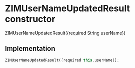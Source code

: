 


# ZIMUserNameUpdatedResult constructor







ZIMUserNameUpdatedResult({required String userName})





## Implementation

```dart
ZIMUserNameUpdatedResult({required this.userName});
```







